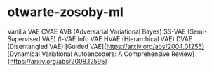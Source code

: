 # otwarte-zosoby-ml

Vanilla VAE
CVAE
AVB (Adversarial Variational Bayes)
SS-VAE (Semi-Supervised VAE)
$\beta$-VAE
Info VAE
HVAE (Hierarchical VAE)
DVAE (Disentangled VAE)
[Guided VAE]{https://arxiv.org/abs/2004.01255}
[Dynamical Variational Autoencoders: A Comprehensive Review]{https://arxiv.org/abs/2008.12595}
